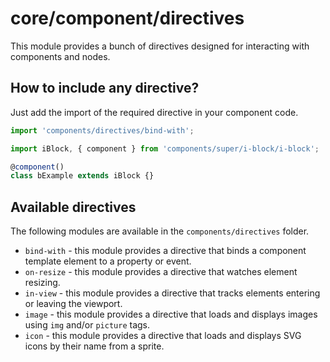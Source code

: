 # core/component/directives

This module provides a bunch of directives designed for interacting with components and nodes.

## How to include any directive?

Just add the import of the required directive in your component code.

```js
import 'components/directives/bind-with';

import iBlock, { component } from 'components/super/i-block/i-block';

@component()
class bExample extends iBlock {}
```

## Available directives

The following modules are available in the `components/directives` folder.

* `bind-with` - this module provides a directive that binds a component template element to a property or event.
* `on-resize` - this module provides a directive that watches element resizing.
* `in-view` - this module provides a directive that tracks elements entering or leaving the viewport.
* `image` - this module provides a directive that loads and displays images using `img` and/or `picture` tags.
* `icon` - this module provides a directive that loads and displays SVG icons by their name from a sprite.
